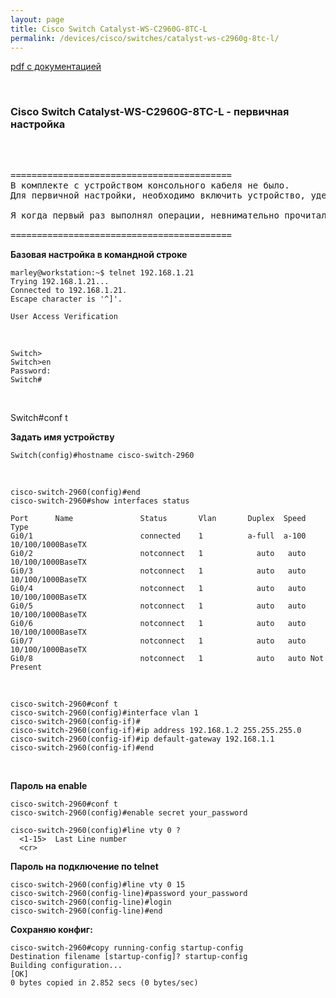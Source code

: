 ```yaml
---
layout: page
title: Cisco Switch Catalyst-WS-C2960G-8TC-L
permalink: /devices/cisco/switches/catalyst-ws-c2960g-8tc-l/
---
```


<a href="http://files.sysadm.ru/devices/cisco/switches/catalyst-ws-c2960g-8tc-l/Catalyst_2960_Switch_GSG_8port.pdf">pdf с документацией</a>

<br/>

### Cisco Switch Catalyst-WS-C2960G-8TC-L - первичная настройка


<br/>

<pre>

==========================================
В комплекте с устройством консольного кабеля не было.
Для первичной настройки, необходимо включить устройство, удерживать кнопку mode слева внизу на устройстве пока все индикаторы не станут зеленого цвета, далее необходимо подключиться к маршрутизатору http://10.0.0.1/ и уже там установить ip адрес устройства.

Я когда первый раз выполнял операции, невнимательно прочитал пошаговые инструкции из-за чего потерял много времени.

==========================================
</pre>

**Базовая настройка в командной строке**

    marley@workstation:~$ telnet 192.168.1.21
    Trying 192.168.1.21...
    Connected to 192.168.1.21.
    Escape character is '^]'.

    User Access Verification


<br/>

    Switch>
    Switch>en
    Password:
    Switch#

<br/>

Switch#conf t

**Задать имя устройству**

    Switch(config)#hostname cisco-switch-2960


<br/>

    cisco-switch-2960(config)#end
    cisco-switch-2960#show interfaces status

    Port      Name               Status       Vlan       Duplex  Speed Type
    Gi0/1                        connected    1          a-full  a-100 10/100/1000BaseTX
    Gi0/2                        notconnect   1            auto   auto 10/100/1000BaseTX
    Gi0/3                        notconnect   1            auto   auto 10/100/1000BaseTX
    Gi0/4                        notconnect   1            auto   auto 10/100/1000BaseTX
    Gi0/5                        notconnect   1            auto   auto 10/100/1000BaseTX
    Gi0/6                        notconnect   1            auto   auto 10/100/1000BaseTX
    Gi0/7                        notconnect   1            auto   auto 10/100/1000BaseTX
    Gi0/8                        notconnect   1            auto   auto Not Present


<br/>

    cisco-switch-2960#conf t
    cisco-switch-2960(config)#interface vlan 1
    cisco-switch-2960(config-if)#
    cisco-switch-2960(config-if)#ip address 192.168.1.2 255.255.255.0
    cisco-switch-2960(config-if)#ip default-gateway 192.168.1.1
    cisco-switch-2960(config-if)#end

<br/>

**Пароль на enable**

    cisco-switch-2960#conf t
    cisco-switch-2960(config)#enable secret your_password

    cisco-switch-2960(config)#line vty 0 ?  
      <1-15>  Last Line number
      <cr>


**Пароль на подключение по telnet**

    cisco-switch-2960(config)#line vty 0 15
    cisco-switch-2960(config-line)#password your_password
    cisco-switch-2960(config-line)#login
    cisco-switch-2960(config-line)#end


**Сохраняю конфиг:**

    cisco-switch-2960#copy running-config startup-config
    Destination filename [startup-config]? startup-config
    Building configuration...
    [OK]
    0 bytes copied in 2.852 secs (0 bytes/sec)

